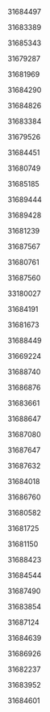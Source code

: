 31684497

31683389

31685343

31679287

31681969

31684290

31684826

31683384

31679526

31684451

31680749

31685185

31689444

31689428

31681239

31687567

31680761

31687560

33180027

31684191

31681673

31688449

31669224

31688740

31686876

31683661

31688647

31687080

31687647

31687632

31684018

31686760

31680582

31681725

31681150

31688423

31684544

31687490

31683854

31687124

31684639

31686926

31682237

31683952

31684601

